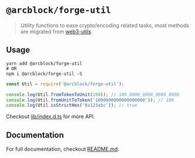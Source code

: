 # `@arcblock/forge-util`

> Utility functions to ease crypto/encoding related tasks, most methods are migrated from [web3-utils](https://github.com/ethereum/web3.js/blob/1.0/packages/web3-utils/README.md)


## Usage

```shell
yarn add @arcblock/forge-util
# OR
npm i @arcblock/forge-util -S
```

```javascript
const Util = require('@arcblock/forge-util');

console.log(Util.fromTokenToUnit(100)); // 100_0000_0000_0000_0000
console.log(Util.fromUnitToToken('1000000000000000000')); // 100
console.log(Util.isStrictHex('0x123abc')); // true
```

Checkout [lib/index.d.ts](./lib/index.d.ts) for more API.


## Documentation

For full documentation, checkout [README.md](./docs/README.md).
